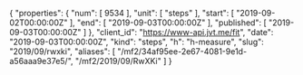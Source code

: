 {
  "properties": {
    "num": [
      9534
    ],
    "unit": [
      "steps"
    ],
    "start": [
      "2019-09-02T00:00:00Z"
    ],
    "end": [
      "2019-09-03T00:00:00Z"
    ],
    "published": [
      "2019-09-03T00:00:00Z"
    ]
  },
  "client_id": "https://www-api.jvt.me/fit",
  "date": "2019-09-03T00:00:00Z",
  "kind": "steps",
  "h": "h-measure",
  "slug": "2019/09/rwxki",
  "aliases": [
    "/mf2/34af95ee-2e67-4081-9e1d-a56aaa9e37e5/",
    "/mf2/2019/09/RwXKi"
  ]
}
